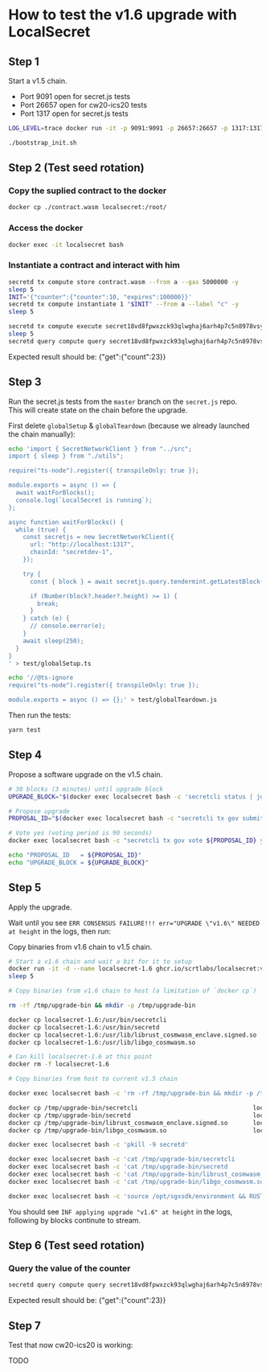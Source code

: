 # How to test the v1.6 upgrade with LocalSecret

## Step 1

Start a v1.5 chain.

- Port 9091 open for secret.js tests
- Port 26657 open for cw20-ics20 tests
- Port 1317 open for secret.js tests

```bash
LOG_LEVEL=trace docker run -it -p 9091:9091 -p 26657:26657 -p 1317:1317 --name localsecret --entrypoint /bin/bash ghcr.io/scrtlabs/localsecret:v1.5.1-patch.3

./bootstrap_init.sh
```

## Step 2 (Test seed rotation)

### Copy the suplied contract to the docker

```bash
docker cp ./contract.wasm localsecret:/root/
```

### Access the docker

```bash
docker exec -it localsecret bash
```

### Instantiate a contract and interact with him

```bash
secretd tx compute store contract.wasm --from a --gas 5000000 -y
sleep 5
INIT='{"counter":{"counter":10, "expires":100000}}'
secretd tx compute instantiate 1 "$INIT" --from a --label "c" -y
sleep 5

secretd tx compute execute secret18vd8fpwxzck93qlwghaj6arh4p7c5n8978vsyg '{"increment":{"addition": 13}}' --from a -y
sleep 5
secretd query compute query secret18vd8fpwxzck93qlwghaj6arh4p7c5n8978vsyg '{"get": {}}'
```

Expected result should be:
{"get":{"count":23}}

## Step 3

Run the secret.js tests from the `master` branch on the `secret.js` repo.  
This will create state on the chain before the upgrade.

First delete `globalSetup` & `globalTeardown` (because we already launched the chain manually):

```bash
echo 'import { SecretNetworkClient } from "../src";
import { sleep } from "./utils";

require("ts-node").register({ transpileOnly: true });

module.exports = async () => {
  await waitForBlocks();
  console.log(`LocalSecret is running`);
};

async function waitForBlocks() {
  while (true) {
    const secretjs = new SecretNetworkClient({
      url: "http://localhost:1317",
      chainId: "secretdev-1",
    });

    try {
      const { block } = await secretjs.query.tendermint.getLatestBlock({});

      if (Number(block?.header?.height) >= 1) {
        break;
      }
    } catch (e) {
      // console.eerror(e);
    }
    await sleep(250);
  }
}
' > test/globalSetup.ts
```

```bash
echo '//@ts-ignore
require("ts-node").register({ transpileOnly: true });

module.exports = async () => {};' > test/globalTeardown.js
```

Then run the tests:

```bash
yarn test
```

## Step 4

Propose a software upgrade on the v1.5 chain.

```bash
# 30 blocks (3 minutes) until upgrade block
UPGRADE_BLOCK="$(docker exec localsecret bash -c 'secretcli status | jq "(.SyncInfo.latest_block_height | tonumber) + 30"')"

# Propose upgrade
PROPOSAL_ID="$(docker exec localsecret bash -c "secretcli tx gov submit-proposal software-upgrade v1.5 --upgrade-height $UPGRADE_BLOCK --title blabla --description yolo --deposit 100000000uscrt --from a -y -b block | jq '.logs[0].events[] | select(.type == \"submit_proposal\") | .attributes[] | select(.key == \"proposal_id\") | .value | tonumber'")"

# Vote yes (voting period is 90 seconds)
docker exec localsecret bash -c "secretcli tx gov vote ${PROPOSAL_ID} yes --from a -y -b block"

echo "PROPOSAL_ID   = ${PROPOSAL_ID}"
echo "UPGRADE_BLOCK = ${UPGRADE_BLOCK}"
```

## Step 5

Apply the upgrade.

Wait until you see `ERR CONSENSUS FAILURE!!! err="UPGRADE \"v1.6\" NEEDED at height` in the logs, then run:

Copy binaries from v1.6 chain to v1.5 chain.

```bash
# Start a v1.6 chain and wait a bit for it to setup
docker run -it -d --name localsecret-1.6 ghcr.io/scrtlabs/localsecret:v1.6.0-beta.4
sleep 5

# Copy binaries from v1.6 chain to host (a limitation of `docker cp`)

rm -rf /tmp/upgrade-bin && mkdir -p /tmp/upgrade-bin

docker cp localsecret-1.6:/usr/bin/secretcli                                /tmp/upgrade-bin
docker cp localsecret-1.6:/usr/bin/secretd                                  /tmp/upgrade-bin
docker cp localsecret-1.6:/usr/lib/librust_cosmwasm_enclave.signed.so       /tmp/upgrade-bin
docker cp localsecret-1.6:/usr/lib/libgo_cosmwasm.so                        /tmp/upgrade-bin

# Can kill localsecret-1.6 at this point
docker rm -f localsecret-1.6

# Copy binaries from host to current v1.5 chain

docker exec localsecret bash -c 'rm -rf /tmp/upgrade-bin && mkdir -p /tmp/upgrade-bin'

docker cp /tmp/upgrade-bin/secretcli                                localsecret:/tmp/upgrade-bin
docker cp /tmp/upgrade-bin/secretd                                  localsecret:/tmp/upgrade-bin
docker cp /tmp/upgrade-bin/librust_cosmwasm_enclave.signed.so       localsecret:/tmp/upgrade-bin
docker cp /tmp/upgrade-bin/libgo_cosmwasm.so                        localsecret:/tmp/upgrade-bin

docker exec localsecret bash -c 'pkill -9 secretd'

docker exec localsecret bash -c 'cat /tmp/upgrade-bin/secretcli                                > /usr/bin/secretcli'
docker exec localsecret bash -c 'cat /tmp/upgrade-bin/secretd                                  > /usr/bin/secretd'
docker exec localsecret bash -c 'cat /tmp/upgrade-bin/librust_cosmwasm_enclave.signed.so       > /usr/lib/librust_cosmwasm_enclave.signed.so'
docker exec localsecret bash -c 'cat /tmp/upgrade-bin/libgo_cosmwasm.so                        > /usr/lib/libgo_cosmwasm.so'

docker exec localsecret bash -c 'source /opt/sgxsdk/environment && RUST_BACKTRACE=1 LOG_LEVEL="trace" secretd start --rpc.laddr tcp://0.0.0.0:26657'

```

You should see `INF applying upgrade "v1.6" at height` in the logs, following by blocks continute to stream.

## Step 6 (Test seed rotation)

### Query the value of the counter

```bash
secretd query compute query secret18vd8fpwxzck93qlwghaj6arh4p7c5n8978vsyg '{"get": {}}'
```

Expected result should be:
{"get":{"count":23}}

## Step 7

Test that now cw20-ics20 is working:

TODO
